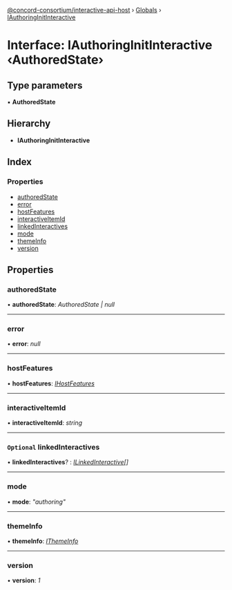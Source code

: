 [@concord-consortium/interactive-api-host](../README.md) › [Globals](../globals.md) › [IAuthoringInitInteractive](iauthoringinitinteractive.md)

# Interface: IAuthoringInitInteractive ‹**AuthoredState**›

## Type parameters

▪ **AuthoredState**

## Hierarchy

* **IAuthoringInitInteractive**

## Index

### Properties

* [authoredState](iauthoringinitinteractive.md#authoredstate)
* [error](iauthoringinitinteractive.md#error)
* [hostFeatures](iauthoringinitinteractive.md#hostfeatures)
* [interactiveItemId](iauthoringinitinteractive.md#interactiveitemid)
* [linkedInteractives](iauthoringinitinteractive.md#optional-linkedinteractives)
* [mode](iauthoringinitinteractive.md#mode)
* [themeInfo](iauthoringinitinteractive.md#themeinfo)
* [version](iauthoringinitinteractive.md#version)

## Properties

###  authoredState

• **authoredState**: *AuthoredState | null*

___

###  error

• **error**: *null*

___

###  hostFeatures

• **hostFeatures**: *[IHostFeatures](ihostfeatures.md)*

___

###  interactiveItemId

• **interactiveItemId**: *string*

___

### `Optional` linkedInteractives

• **linkedInteractives**? : *[ILinkedInteractive](ilinkedinteractive.md)[]*

___

###  mode

• **mode**: *"authoring"*

___

###  themeInfo

• **themeInfo**: *[IThemeInfo](ithemeinfo.md)*

___

###  version

• **version**: *1*
